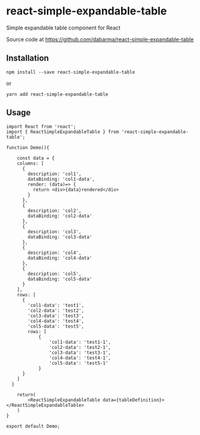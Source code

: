 # react-simple-expandable-table
Simple expandable table component for React

Source code at https://github.com/dabarma/react-simple-expandable-table

## Installation

    npm install --save react-simple-expandable-table

or

    yarn add react-simple-expandable-table

## Usage


``` 
import React from 'react';
import { ReactSimpleExpandableTable } from 'react-simple-expandable-table';

function Demo(){

    const data = {
    columns: [
      {
        description: 'col1',
        dataBinding: 'col1-data',
        render: (data)=> {
          return <div>{data}rendered</div>
        }
      },
      {
        description: 'col2',
        dataBinding: 'col2-data'
      },
      {
        description: 'col3',
        dataBinding: 'col3-data'
      },
      {
        description: 'col4',
        dataBinding: 'col4-data'
      },
      {
        description: 'col5',
        dataBinding: 'col5-data'
      }
    ],
    rows: [
      {
        'col1-data': 'test1',
        'col2-data': 'test2',
        'col3-data': 'test3',
        'col4-data': 'test4',
        'col5-data': 'test5',
        rows: [
            {
                'col1-data': 'test1-1',
                'col2-data': 'test2-1',
                'col3-data': 'test3-1',
                'col4-data': 'test4-1',
                'col5-data': 'test5-1'
            }
      }
    ]
  }

    return(
        <ReactSimpleExpandableTable data={tableDefinition}></ReactSimpleExpandableTable>
    )
}

export default Demo;
```
